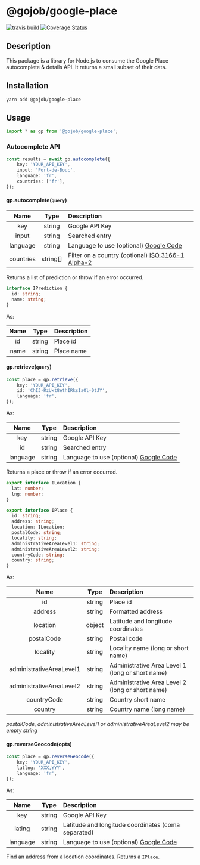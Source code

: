 # @gojob/google-place

[![travis build](https://img.shields.io/travis/gojob-1337/node-google-place.svg)](https://travis-ci.org/gojob-1337/node-google-place)
[![Coverage Status](https://coveralls.io/repos/github/gojob-1337/node-google-place/badge.svg?branch=master)](https://coveralls.io/github/gojob-1337/node-google-place?branch=master)

## Description

This package is a library for Node.js to consume the Google Place autocomplete & details API.
It returns a small subset of their data.

## Installation

```
yarn add @gojob/google-place
```

## Usage

```typescript
import * as gp from '@gojob/google-place';
```

### Autocomplete API

```typescript
const results = await gp.autocomplete({
    key: 'YOUR_API_KEY',
    input: 'Port-de-Bouc',
    language: 'fr',
    countries: ['fr'],
});
```


#### gp.autocomplete(`query`)

|   Name   |  Type  |                                         Description                                                    |
|:--------:|:------:|:-------------------------------------------------------------------------------------------------------|
| key      | string | Google API Key                                                                                         |
| input    | string | Searched entry                                                                                         |
| language | string | Language to use (optional) [Google Code](https://developers.google.com/maps/faq?hl=fr#languagesupport) |
| countries  | string[] | Filter on a country (optional) [ISO 3166-1 Alpha-2](https://en.wikipedia.org/wiki/ISO_3166-1_alpha-2) |


Returns a list of prediction or throw if an error occurred.

```typescript
interface IPrediction {
  id: string;
  name: string;
}
```

As:

| Name |  Type  | Description |
|:----:|:------:|:------------|
| id   | string | Place id    |
| name | string | Place name  |


#### gp.retrieve(`query`)

```typescript
const place = gp.retrieve({
    key: 'YOUR_API_KEY',
    id: 'ChIJ-RzUxt8ethIRksIaOl-0tJY',
    language: 'fr',
});
```

As:

|   Name   |  Type  |                                         Description                                                    |
|:--------:|:------:|:-------------------------------------------------------------------------------------------------------|
| key      | string | Google API Key                                                                                         |
| id       | string | Searched entry                                                                                         |
| language | string | Language to use (optional) [Google Code](https://developers.google.com/maps/faq?hl=fr#languagesupport) |


Returns a place or throw if an error occurred.


```typescript
export interface ILocation {
  lat: number;
  lng: number;
}

export interface IPlace {
  id: string;
  address: string;
  location: ILocation;
  postalCode: string;
  locality: string;
  administrativeAreaLevel1: string;
  administrativeAreaLevel2: string;
  countryCode: string;
  country: string;
}
```

As:

|     Name                 |  Type  |             Description                          |
|:------------------------:|:------:|:-------------------------------------------------|
| id                       | string | Place id                                         |
| address                  | string | Formatted address                                |
| location                 | object | Latitude and longitude coordinates               |
| postalCode               | string | Postal code                                      |
| locality                 | string | Locality name (long or short name)               |
| administrativeAreaLevel1 | string | Administrative Area Level 1 (long or short name) |
| administrativeAreaLevel2 | string | Administrative Area Level 2 (long or short name) |
| countryCode              | string | Country short name                               |
| country                  | string | Country name (long name)                         |


_postalCode, administrativeAreaLevel1 or administrativeAreaLevel2 may be empty string_

#### gp.reverseGeocode(opts)

```typescript
const place = gp.reverseGeocode({
    key: 'YOUR_API_KEY',
    latlng: 'XXX,YYY',
    language: 'fr',
});
```

As:

|   Name   |  Type  |                                         Description                                                    |
|:--------:|:------:|:-------------------------------------------------------------------------------------------------------|
| key      | string | Google API Key                                                                                         |
| latlng   | string | Latitude and longitude coordinates (coma separated)                                                    |
| language | string | Language to use (optional) [Google Code](https://developers.google.com/maps/faq?hl=fr#languagesupport) |

Find an address from a location coordinates. Returns a `IPlace`.
